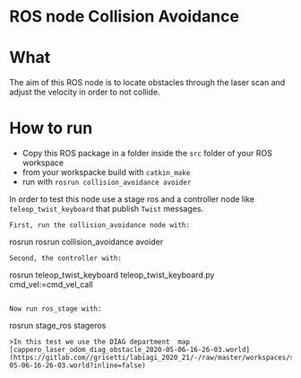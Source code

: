 # ROS node Collision Avoidance 

# What

The aim of this ROS node is to locate obstacles through the laser scan and adjust the velocity 
in order to not collide.


# How to run 

* Copy this ROS package in a folder inside the `src` folder of your ROS workspace
* from your workspacke build with `catkin_make`
* run with `rosrun collision_avoidance avoider`


In order to test this node use a stage ros and a controller node like `teleop_twist_keyboard` that publish `Twist` messages. 

```
First, run the collision_avoidance node with:
```
rosrun rosrun collision_avoidance avoider
```
Second, the controller with:
```
rosrun teleop_twist_keyboard teleop_twist_keyboard.py cmd_vel:=cmd_vel_call
```

Now run ros_stage with:
```
rosrun stage_ros stageros <worldfile>
```
>In this test we use the DIAG department  map [cappero_laser_odom_diag_obstacle_2020-05-06-16-26-03.world](https://gitlab.com//grisetti/labiagi_2020_21/-/raw/master/workspaces/srrg2_labiagi/src/srrg2_navigation_2d/config/cappero_laser_odom_diag_obstacle_2020-05-06-16-26-03.world?inline=false)




